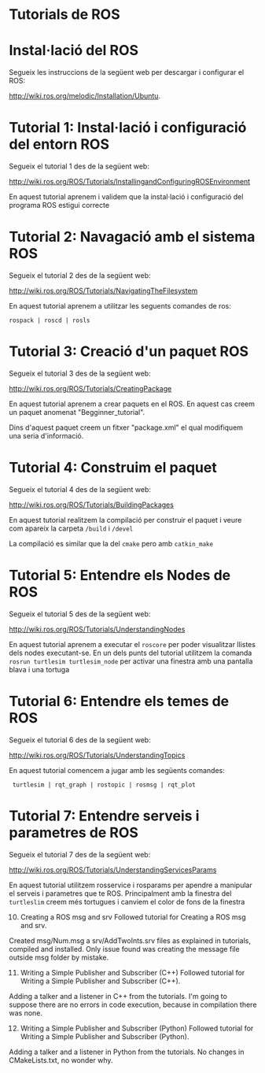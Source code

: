 # Tutorials de ROS

# Instal·lació del ROS

Segueix les instruccions de la següent web per descargar i configurar el ROS:

http://wiki.ros.org/melodic/Installation/Ubuntu.

# Tutorial 1: Instal·lació i configuració del entorn ROS

Segueix el tutorial 1 des de la següent web:

http://wiki.ros.org/ROS/Tutorials/InstallingandConfiguringROSEnvironment

En aquest tutorial aprenem i validem que la instal·lació i configuració del programa ROS estigui correcte

# Tutorial 2: Navagació amb el sistema ROS

Segueix el tutorial 2 des de la següent web:

http://wiki.ros.org/ROS/Tutorials/NavigatingTheFilesystem

En aquest tutorial aprenem a utilitzar les seguents comandes de ros:

```rospack | roscd | rosls```

# Tutorial 3: Creació d'un paquet ROS

Segueix el tutorial 3 des de la següent web:

http://wiki.ros.org/ROS/Tutorials/CreatingPackage

En aquest tutorial aprenem a crear paquets en el ROS. En aquest cas creem un paquet anomenat "Begginner_tutorial".

Dins d'aquest paquet creem un fitxer "package.xml" el qual modifiquem una seria d'informació.

# Tutorial 4: Construim el paquet

Segueix el tutorial 4 des de la següent web:

http://wiki.ros.org/ROS/Tutorials/BuildingPackages

En aquest tutorial realitzem la compilació per construir el paquet i veure com apareix la carpeta ```/build``` i ```/devel```

La compilació es similar que la del ```cmake``` pero amb ```catkin_make```

# Tutorial 5: Entendre els Nodes de ROS

Segueix el tutorial 5 des de la següent web:

http://wiki.ros.org/ROS/Tutorials/UnderstandingNodes

En aquest tutorial aprenem a executar el ```roscore``` per poder visualitzar llistes dels nodes executant-se. En un dels punts del tutorial utilitzem la comanda ```rosrun turtlesim turtlesim_node``` per activar una finestra amb una pantalla blava i una tortuga

# Tutorial 6: Entendre els temes de ROS

Segueix el tutorial 6 des de la següent web:

http://wiki.ros.org/ROS/Tutorials/UnderstandingTopics

En aquest tutorial comencem a jugar amb les següents comandes:

``` turtlesim | rqt_graph | rostopic | rosmsg | rqt_plot```

# Tutorial 7: Entendre serveis i parametres de ROS

Segueix el tutorial 7 des de la següent web:

http://wiki.ros.org/ROS/Tutorials/UnderstandingServicesParams

En aquest tutorial utilitzem rosservice i rosparams per apendre a manipular el serveis i parametres que te ROS. Principalment amb la finestra del ```turtleslim``` creem més tortugues i canviem el color de fons de la finestra

10. Creating a ROS msg and srv
Followed tutorial for Creating a ROS msg and srv.

Created msg/Num.msg a srv/AddTwoInts.srv files as explained in tutorials, compiled and installed. Only issue found was creating the message file outside msg folder by mistake.

11. Writing a Simple Publisher and Subscriber (C++)
Followed tutorial for Writing a Simple Publisher and Subscriber (C++).

Adding a talker and a listener in C++ from the tutorials. I'm going to suppose there are no errors in code execution, because in compilation there was none.

12. Writing a Simple Publisher and Subscriber (Python)
Followed tutorial for Writing a Simple Publisher and Subscriber (Python).

Adding a talker and a listener in Python from the tutorials. No changes in CMakeLists.txt, no wonder why.
